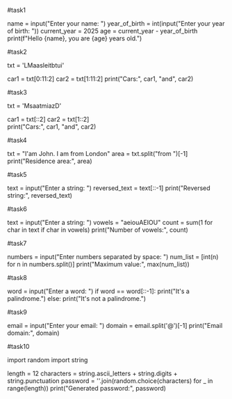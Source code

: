 #task1
 
 name = input("Enter your name: ")
 year_of_birth = int(input("Enter your year of birth: "))
 current_year = 2025
 age = current_year - year_of_birth
 print(f"Hello {name}, you are {age} years old.")
 
 #task2
  
   txt = 'LMaasleitbtui'
 
 car1 = txt[0:11:2] 
 car2 = txt[1:11:2] 
 print("Cars:", car1, "and", car2)
 
 #task3
   
   txt = 'MsaatmiazD'
 
 car1 = txt[::2] 
 car2 = txt[1::2]  
 print("Cars:", car1, "and", car2)
 
 #task4
 
 txt = "I'am John. I am from London"
 area = txt.split("from ")[-1]
 print("Residence area:", area)
 
 
 #task5
 
 
 text = input("Enter a string: ")
 reversed_text = text[::-1]
 print("Reversed string:", reversed_text)
 
 
 #task6
 
 
 text = input("Enter a string: ")
 vowels = "aeiouAEIOU"
 count = sum(1 for char in text if char in vowels)
 print("Number of vowels:", count)
 
 #task7
 
 
 
 numbers = input("Enter numbers separated by space: ")
 num_list = [int(n) for n in numbers.split()]
 print("Maximum value:", max(num_list))
 
 #task8
 
 
 
 word = input("Enter a word: ")
 if word == word[::-1]:
     print("It's a palindrome.")
 else:
     print("It's not a palindrome.")
 
 #task9
 
 
 email = input("Enter your email: ")
 domain = email.split('@')[-1]
 print("Email domain:", domain)
 
 #task10
 
 
 import random
 import string
 
 length = 12
 characters = string.ascii_letters + string.digits + string.punctuation
 password = ''.join(random.choice(characters) for _ in range(length))
 print("Generated password:", password)
